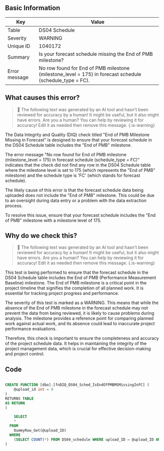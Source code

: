 ## Basic Information
| Key         | Value          |
|-------------|----------------|
| Table       | DS04 Schedule |
| Severity    | WARNING |
| Unique ID   | 1040172   |
| Summary     | Is your forecast schedule missing the End of PMB milestone? |
| Error message | No row found for End of PMB milestone (milestone_level = 175) in forecast schedule (schedule_type = FC). |

## What causes this error?

> :robot: The following text was generated by an AI tool and hasn't been reviewed for accuracy by a human! It might be useful, but it also might have errors. Are you a human? You can help by reviewing it for accuracy! Edit it as needed then remove this message.
{.is-warning}

The Data Integrity and Quality (DIQ) check titled "End of PMB Milestone Missing in Forecast" is designed to ensure that your forecast schedule in the DS04 Schedule table includes the "End of PMB" milestone. 

The error message "No row found for End of PMB milestone (milestone_level = 175) in forecast schedule (schedule_type = FC)" indicates that the check did not find any row in the DS04 Schedule table where the milestone level is set to 175 (which represents the "End of PMB" milestone) and the schedule type is 'FC' (which stands for forecast schedule).

The likely cause of this error is that the forecast schedule data being uploaded does not include the "End of PMB" milestone. This could be due to an oversight during data entry or a problem with the data extraction process. 

To resolve this issue, ensure that your forecast schedule includes the "End of PMB" milestone with a milestone level of 175.
## Why do we check this?

> :robot: The following text was generated by an AI tool and hasn't been reviewed for accuracy by a human! It might be useful, but it also might have errors. Are you a human? You can help by reviewing it for accuracy! Edit it as needed then remove this message.
{.is-warning}

This test is being performed to ensure that the forecast schedule in the DS04 Schedule table includes the End of PMB (Performance Measurement Baseline) milestone. The End of PMB milestone is a critical point in the project timeline that signifies the completion of all planned work. It is essential for tracking project progress and performance.

The severity of this test is marked as a WARNING. This means that while the absence of the End of PMB milestone in the forecast schedule may not prevent the data from being reviewed, it is likely to cause problems during analysis. The milestone provides a reference point for comparing planned work against actual work, and its absence could lead to inaccurate project performance evaluations.

Therefore, this check is important to ensure the completeness and accuracy of the project schedule data. It helps in maintaining the integrity of the project management data, which is crucial for effective decision-making and project control.
## Code

```sql

CREATE FUNCTION [dbo].[fnDIQ_DS04_Sched_IsEndOfPMBMSMissingInFC] (
	@upload_id int = 0
)
RETURNS TABLE
AS RETURN
(
	
	SELECT 
    * 
  FROM 
    DummyRow_Get(@upload_ID)
  WHERE
    (SELECT COUNT(*) FROM DS04_schedule WHERE upload_ID = @upload_ID AND schedule_type = 'FC' AND milestone_level = 175) = 0	
)
```
